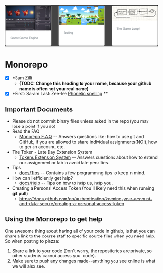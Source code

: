<img src="./docs/media/repo.png">

# Monorepo

- [X] *Sam Zilli 
    - **(TODO: Change this heading to your name, because your github name is often not your real name)**
- [X] *First: Sa-am     Last: Zee-lee    [Phonetic spelling](https://dictionary.cambridge.org/us/help/phonetics.html) **

## Important Documents 

- Please do not commit binary files unless asked in the repo (you may lose a point if you do)
- Read the FAQ
    - [Monorepo F.A.Q](./docs/faq.md) -- Answers questions like: how to use git and GitHub, if you are allowed to share individual assignments(NO!), how to get an account, etc.
- The Token - Late Day Extension System
    - [Tokens Extension System](./docs/tokens.md) -- Answers questions about how to extend our assignment or lab to avoid late penalties.
- Tips
    -  [docs/Tips](./docs/Tips.md) -- Contains a few programming tips to keep in mind.
- How can I efficiently get help?
    -  [docs/Help](./docs/Help.md) -- Tips on how to help us, help you.
-  Creating a Personal Access Token (You'll likely need this when running **git pull**)
    - https://docs.github.com/en/authentication/keeping-your-account-and-data-secure/creating-a-personal-access-token

## Using the Monorepo to get help

One awesome thing about having all of your code in github, is that you can share a link to the course staff to specific source files when you need help. So when posting to piazza:

1. Share a link to your code (Don't worry, the repositories are private, so other students cannot access your code).
2. Make sure to push any changes made--anything you see online is what we will also see.


